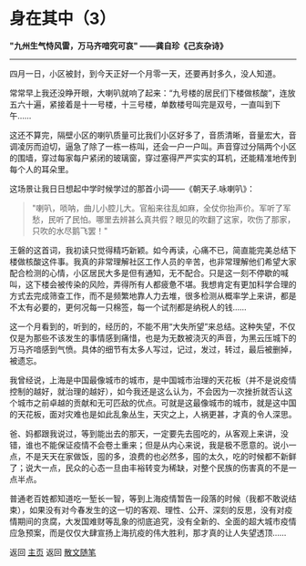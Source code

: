 # 身在其中（3）

**"九州生气恃风雷，万马齐喑究可哀"
——龚自珍《己亥杂诗》**

***

四月一日，小区被封，到今天正好一个月零一天，还要再封多久，没人知道。

常常早上我还没睁开眼，大喇叭就响了起来：“九号楼的居民们下楼做核酸”，连放五六十遍，紧接着是十一号楼，十三号楼，单数楼号叫完是双号，一直叫到下午……

这还不算完，隔壁小区的喇叭质量可比我们小区好多了，音质清晰，音量宏大，音调凌厉而迫切，逼急了除了一栋一栋叫，还会一户一户叫。声音穿过分隔两个小区的围墙，穿过每家每户紧闭的玻璃窗，穿过塞得严严实实的耳机，还能精准地传到每个人的耳朵里。

这场景让我日日想起中学时候学过的那首小词——《朝天子.咏喇叭》：

> "喇叭，唢呐，曲儿小腔儿大。官船来往乱如麻，全仗你抬声价。军听了军愁，民听了民怕。哪里去辨甚么真共假？眼见的吹翻了这家，吹伤了那家，只吹的水尽鹅飞罢！"

王磐的这首词，我初读只觉得精巧新颖。如今再读，心痛不已，简直能完美总结下楼做核酸这件事。我真的非常理解社区工作人员的辛苦，也非常理解他们希望大家配合检测的心情，小区居民大多是但有通知，无不配合。只是这一刻不停歇的喊叫，这下楼会被传染的风险，弄得所有人都疲惫不堪。我想肯定有更加科学合理的方式去完成筛查工作，而不是频繁地靠人力去堆，很多检测从概率学上来讲，都是不太有必要的，更何况每一只棉签，每一个试剂都是纳税人的钱……

这一个月看到的，听到的，经历的，不能不用“大失所望”来总结。这种失望，不仅仅是为那些不该发生的事情感到痛惜，也是为无数被浇灭的声音，为黑云压城下的万马齐喑感到气愤。具体的细节有太多人写过，记过，发过，转过，最后被删掉，被遗忘。

我曾经说，上海是中国最像城市的城市，是中国城市治理的天花板（并不是说疫情控制的越好，就治理的越好），如今我还是这么认为，不会因为一次挫折就否认这个城市之前卓越的贡献和无可匹敌的优点。可就是这最像城市的城市，就是这中国的天花板，面对灾难也是如此乱象丛生，天灾之上，人祸更甚，才真的令人深思。

爸、妈都跟我说过，等到能出去的那天，一定要先去囤吃的，从客观上来讲，没错，谁也不能保证疫情不会卷土重来；但是从内心来说，我是极不愿意的。说小一点，不是天天在家做饭，囤的多，浪费的也必然多，囤的太久，吃的时候都不新鲜了；说大一点，民众的心态一旦由丰裕转变为稀缺，对整个民族的伤害真的不是一点半点。

普通老百姓都知道吃一堑长一智，等到上海疫情暂告一段落的时候（我都不敢说结束），如果没有对今春发生的这一切的客观、理性、公开、深刻的反思，没有对疫情期间的贪腐，大发国难财等乱象的彻底追究，没有全新的、全面的超大城市疫情应急预案，而是仅仅大肆宣扬上海抗疫的伟大胜利，那才真的让人失望透顶……

返回 [主页](../../../intro.md) 
返回 [散文随笔](../../../posts/essaycollection.md)